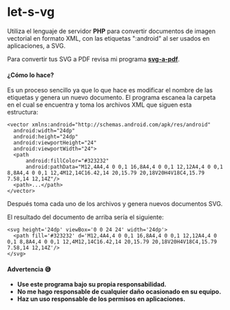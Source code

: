 # let-s-vg
Utiliza el lenguaje de servidor **PHP** para convertir documentos de imagen vectorial en formato XML, con las etiquetas ":android" al ser usados en aplicaciones, a SVG.

Para convertir tus SVG a PDF revisa mi programa [**svg-a-pdf**](https://github.com/JoaquinBelloJimenez/svg-a-pdf-cadena).

#### ¿Cómo lo hace?

Es un proceso sencillo ya que lo que hace es modificar el nombre de las etiquetas y genera un nuevo documento.
El programa escanea la carpeta en el cual se encuentra y toma los archivos XML que siguen esta estructura:

  ```
<vector xmlns:android="http://schemas.android.com/apk/res/android"
    android:width="24dp"
    android:height="24dp"
    android:viewportHeight="24"
    android:viewportWidth="24">
    <path
        android:fillColor="#323232"
        android:pathData="M12,4A4,4 0 0,1 16,8A4,4 0 0,1 12,12A4,4 0 0,1 8,8A4,4 0 0,1 12,4M12,14C16.42,14 20,15.79 20,18V20H4V18C4,15.79 7.58,14 12,14Z"/>
    <path>...</path>
</vector>

  ```
  Después toma cada uno de los archivos y  genera nuevos documentos SVG.
  
  El resultado del documento de arriba sería el siguiente:
  
  ```
  <svg height='24dp' viewBox='0 0 24 24' width='24dp'> 
    <path fill='#323232' d='M12,4A4,4 0 0,1 16,8A4,4 0 0,1 12,12A4,4 0 0,1 8,8A4,4 0 0,1 12,4M12,14C16.42,14 20,15.79 20,18V20H4V18C4,15.79 7.58,14 12,14Z'/>
  </svg>
  
  ```
#### Advertencia 😅
+ **Use este programa bajo su propia responsabilidad.**
+ **No me hago responsable de cualquier daño ocasionado en su equipo.**
+ **Haz un uso responsable de los permisos en aplicaciones.**
